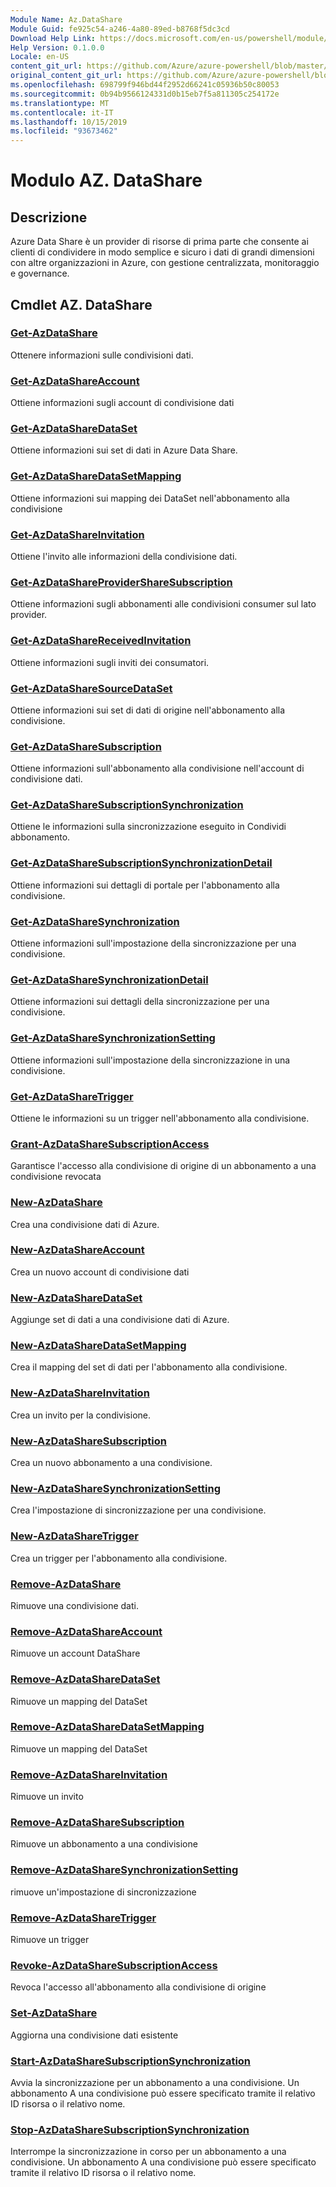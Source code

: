 ```yaml
---
Module Name: Az.DataShare
Module Guid: fe925c54-a246-4a80-89ed-b8768f5dc3cd
Download Help Link: https://docs.microsoft.com/en-us/powershell/module/az.datashare
Help Version: 0.1.0.0
Locale: en-US
content_git_url: https://github.com/Azure/azure-powershell/blob/master/src/DataShare/DataShare/help/Az.DataShare.md
original_content_git_url: https://github.com/Azure/azure-powershell/blob/master/src/DataShare/DataShare/help/Az.DataShare.md
ms.openlocfilehash: 698799f946bd44f2952d66241c05936b50c80053
ms.sourcegitcommit: 0b94b9566124331d0b15eb7f5a811305c254172e
ms.translationtype: MT
ms.contentlocale: it-IT
ms.lasthandoff: 10/15/2019
ms.locfileid: "93673462"
---
```

# Modulo AZ. DataShare
## Descrizione
Azure Data Share è un provider di risorse di prima parte che consente ai clienti di condividere in modo semplice e sicuro i dati di grandi dimensioni con altre organizzazioni in Azure, con gestione centralizzata, monitoraggio e governance.

## Cmdlet AZ. DataShare
### [Get-AzDataShare](Get-AzDataShare.md)
Ottenere informazioni sulle condivisioni dati.

### [Get-AzDataShareAccount](Get-AzDataShareAccount.md)
Ottiene informazioni sugli account di condivisione dati

### [Get-AzDataShareDataSet](Get-AzDataShareDataSet.md)
Ottiene informazioni sui set di dati in Azure Data Share.

### [Get-AzDataShareDataSetMapping](Get-AzDataShareDataSetMapping.md)
Ottiene informazioni sui mapping dei DataSet nell'abbonamento alla condivisione

### [Get-AzDataShareInvitation](Get-AzDataShareInvitation.md)
Ottiene l'invito alle informazioni della condivisione dati.

### [Get-AzDataShareProviderShareSubscription](Get-AzDataShareProviderShareSubscription.md)
Ottiene informazioni sugli abbonamenti alle condivisioni consumer sul lato provider.

### [Get-AzDataShareReceivedInvitation](Get-AzDataShareReceivedInvitation.md)
Ottiene informazioni sugli inviti dei consumatori.

### [Get-AzDataShareSourceDataSet](Get-AzDataShareSourceDataSet.md)
Ottiene informazioni sui set di dati di origine nell'abbonamento alla condivisione.

### [Get-AzDataShareSubscription](Get-AzDataShareSubscription.md)
Ottiene informazioni sull'abbonamento alla condivisione nell'account di condivisione dati.

### [Get-AzDataShareSubscriptionSynchronization](Get-AzDataShareSubscriptionSynchronization.md)
Ottiene le informazioni sulla sincronizzazione eseguito in Condividi abbonamento.

### [Get-AzDataShareSubscriptionSynchronizationDetail](Get-AzDataShareSubscriptionSynchronizationDetail.md)
Ottiene informazioni sui dettagli di portale per l'abbonamento alla condivisione.

### [Get-AzDataShareSynchronization](Get-AzDataShareSynchronization.md)
Ottiene informazioni sull'impostazione della sincronizzazione per una condivisione.

### [Get-AzDataShareSynchronizationDetail](Get-AzDataShareSynchronizationDetail.md)
Ottiene informazioni sui dettagli della sincronizzazione per una condivisione.

### [Get-AzDataShareSynchronizationSetting](Get-AzDataShareSynchronizationSetting.md)
Ottiene informazioni sull'impostazione della sincronizzazione in una condivisione.

### [Get-AzDataShareTrigger](Get-AzDataShareTrigger.md)
Ottiene le informazioni su un trigger nell'abbonamento alla condivisione.

### [Grant-AzDataShareSubscriptionAccess](Grant-AzDataShareSubscriptionAccess.md)
Garantisce l'accesso alla condivisione di origine di un abbonamento a una condivisione revocata

### [New-AzDataShare](New-AzDataShare.md)
Crea una condivisione dati di Azure.

### [New-AzDataShareAccount](New-AzDataShareAccount.md)
Crea un nuovo account di condivisione dati

### [New-AzDataShareDataSet](New-AzDataShareDataSet.md)
Aggiunge set di dati a una condivisione dati di Azure.

### [New-AzDataShareDataSetMapping](New-AzDataShareDataSetMapping.md)
Crea il mapping del set di dati per l'abbonamento alla condivisione.

### [New-AzDataShareInvitation](New-AzDataShareInvitation.md)
Crea un invito per la condivisione.

### [New-AzDataShareSubscription](New-AzDataShareSubscription.md)
Crea un nuovo abbonamento a una condivisione.

### [New-AzDataShareSynchronizationSetting](New-AzDataShareSynchronizationSetting.md)
Crea l'impostazione di sincronizzazione per una condivisione.

### [New-AzDataShareTrigger](New-AzDataShareTrigger.md)
Crea un trigger per l'abbonamento alla condivisione.

### [Remove-AzDataShare](Remove-AzDataShare.md)
Rimuove una condivisione dati.

### [Remove-AzDataShareAccount](Remove-AzDataShareAccount.md)
Rimuove un account DataShare

### [Remove-AzDataShareDataSet](Remove-AzDataShareDataSet.md)
Rimuove un mapping del DataSet

### [Remove-AzDataShareDataSetMapping](Remove-AzDataShareDataSetMapping.md)
Rimuove un mapping del DataSet

### [Remove-AzDataShareInvitation](Remove-AzDataShareInvitation.md)
Rimuove un invito

### [Remove-AzDataShareSubscription](Remove-AzDataShareSubscription.md)
Rimuove un abbonamento a una condivisione

### [Remove-AzDataShareSynchronizationSetting](Remove-AzDataShareSynchronizationSetting.md)
rimuove un'impostazione di sincronizzazione

### [Remove-AzDataShareTrigger](Remove-AzDataShareTrigger.md)
Rimuove un trigger

### [Revoke-AzDataShareSubscriptionAccess](Revoke-AzDataShareSubscriptionAccess.md)
Revoca l'accesso all'abbonamento alla condivisione di origine

### [Set-AzDataShare](Set-AzDataShare.md)
Aggiorna una condivisione dati esistente

### [Start-AzDataShareSubscriptionSynchronization](Start-AzDataShareSubscriptionSynchronization.md)
Avvia la sincronizzazione per un abbonamento a una condivisione. Un abbonamento A una condivisione può essere specificato tramite il relativo ID risorsa o il relativo nome.

### [Stop-AzDataShareSubscriptionSynchronization](Stop-AzDataShareSubscriptionSynchronization.md)
Interrompe la sincronizzazione in corso per un abbonamento a una condivisione. Un abbonamento A una condivisione può essere specificato tramite il relativo ID risorsa o il relativo nome.

